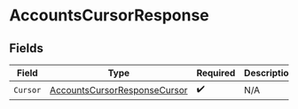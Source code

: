 # AccountsCursorResponse


## Fields

| Field                                                                               | Type                                                                                | Required                                                                            | Description                                                                         |
| ----------------------------------------------------------------------------------- | ----------------------------------------------------------------------------------- | ----------------------------------------------------------------------------------- | ----------------------------------------------------------------------------------- |
| `Cursor`                                                                            | [AccountsCursorResponseCursor](../../models/shared/accountscursorresponsecursor.md) | :heavy_check_mark:                                                                  | N/A                                                                                 |